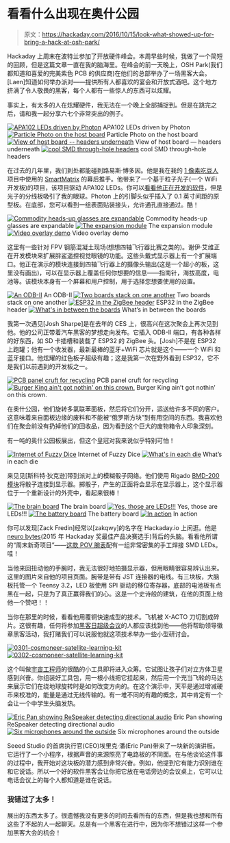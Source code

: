 # 看看什么出现在奥什公园

> 原文：<https://hackaday.com/2016/10/15/look-what-showed-up-for-bring-a-hack-at-osh-park/>

Hackaday 上周末在波特兰参加了开放硬件峰会。本周早些时候，我做了一个简短的回顾，但是这篇文章一直在我的脑海里。在峰会的前一天晚上，OSH Park(我们都知道和喜爱的完美紫色 PCB 的供应商)在他们的总部举办了一场黑客大会。[Laen]知道如何举办派对——提供所有人都喜欢的宴会和开放式酒吧。这个地方挤满了令人敬畏的黑客，每个人都有一些惊人的东西可以炫耀。

事实上，有太多的人在炫耀硬件，我无法在一个晚上全部捕捉到。但是在跳完之后，请和我一起分享六七个非常突出的例子。

 [![APA102 LEDs driven by Photon](img/9901e5d670048a3d94d263bab718aefb.png "0101-louisbeaudoin-particle-apa102")](https://hackaday.com/2016/10/15/look-what-showed-up-for-bring-a-hack-at-osh-park/0101-louisbeaudoin-particle-apa102/) APA102 LEDs driven by Photon [![Particle Photo on the host board](img/e9ff6a5d53c2db352dffdef75c8331d2.png "0102-louisbeaudoin-particle-driverboard")](https://hackaday.com/2016/10/15/look-what-showed-up-for-bring-a-hack-at-osh-park/0102-louisbeaudoin-particle-driverboard/) Particle Photo on the host board [![View of host board -- headers underneath](img/0c2ee1af419b168b1d87608de0d7def6.png "0103-louisbeaudoin-particle-hostboard")](https://hackaday.com/2016/10/15/look-what-showed-up-for-bring-a-hack-at-osh-park/0103-louisbeaudoin-particle-hostboard/) View of host board — headers underneath [![cool SMD through-hole headers](img/945bd9b3a7379eca1ced2cba9ab0e1a9.png "0104-louisbeaudoin-particle-through-headers")](https://hackaday.com/2016/10/15/look-what-showed-up-for-bring-a-hack-at-osh-park/0104-louisbeaudoin-particle-through-headers/) cool SMD through-hole headers

在过去的几年里，我们到处都能碰到路易斯·博多因。他是我在我的 [1 像素吃豆人](https://hackaday.com/2015/06/01/1-pixel-pacman/)项目中使用的 [SmartMatrix](https://hackaday.io/project/5900-smartmatrix-led-art-display-and-music-visualizer) 的幕后推手。他带来了一个基于粒子光子(一个 WiFi 开发板)的项目，该项目驱动 APA102 LEDs。你可以[看看他正在开发的软件](https://github.com/pixelmatix/SmartMatrix-Photon-APA102)，但是光子的分线板吸引了我的眼球。Photon 上的引脚头似乎插入了 0.1 英寸间距的原型板。在底部，您可以看到一组表面贴装接头，允许通孔直接通过。酷！

 [![Commodity heads-up glasses are expandable](img/9f7eab67d23ec45a51cc97207e1d6f09.png "0701-shea-ivey-laforge-fpv-overlay")](https://i0.wp.com/hackaday.com/wp-content/uploads/2016/10/0701-shea-ivey-laforge-fpv-overlay.jpg?ssl=1) Commodity heads-up glasses are expandable [![The expansion module](img/32c8eb49cdb5b92b57828d74c51e44c4.png "0702-shea-ivey-laforge-fpv-overlay")](https://i0.wp.com/hackaday.com/wp-content/uploads/2016/10/0702-shea-ivey-laforge-fpv-overlay.jpg?ssl=1) The expansion module [![Video overlay demo](img/361db4124bbfd2040b41c90734b8b36f.png "0703-shea-ivey-laforge-fpv-overlay")](https://i0.wp.com/hackaday.com/wp-content/uploads/2016/10/0703-shea-ivey-laforge-fpv-overlay.gif?ssl=1) Video overlay demo

这里有一些针对 FPV 钢筋混凝土现场(想想四轴飞行器比赛之类的)。谢伊·艾维正在开发模块来扩展胖鲨遥控视觉眼镜的功能。这些头戴式显示器上有一个扩展端口。他正在演示的模块连接到四轴飞行器上的摄像头输出(这是一个超小的板，这里没有画出)，可以在显示器上覆盖任何你想要的信息——指南针，海拔高度，电池等。该模块本身有一个屏幕和用户控制，用于选择您想要使用的设置。

 [![An ODB-II](img/791c448726b500c95f2d323aae5acbda.png "0501-josh-sharpe-macchina-can-tool")](https://i0.wp.com/hackaday.com/wp-content/uploads/2016/10/0501-josh-sharpe-macchina-can-tool.jpg?ssl=1) An ODB-II [![Two boards stack on one another](img/c0fbb88b99469e004487ce6533fa3e61.png "0502-josh-sharpe-macchina-can-tool")](https://i0.wp.com/hackaday.com/wp-content/uploads/2016/10/0502-josh-sharpe-macchina-can-tool.jpg?ssl=1) Two boards stack on one another [![ESP32 in the ZigBee header](img/d6c21e5a9cccb2c7a4e00309547051fe.png "0503-josh-sharpe-macchina-can-tool")](https://i0.wp.com/hackaday.com/wp-content/uploads/2016/10/0503-josh-sharpe-macchina-can-tool.jpg?ssl=1) ESP32 in the ZigBee header [![What's in between the boards](img/d1ef0e67c1bb96ff0954a6e08bea81c6.png "0504-josh-sharpe-macchina-can-tool")](https://i0.wp.com/hackaday.com/wp-content/uploads/2016/10/0504-josh-sharpe-macchina-can-tool.jpg?ssl=1) What’s in between the boards

我第一次遇见[Josh Sharpe]是在去年的 CES 上，很高兴在这次聚会上再次见到他。他的公司正带着汽车黑客的梦想走向发布。它插入 ODB-II 端口，有各种各样的好东西，如 SD 卡插槽和装载了 ESP32 的 ZigBee 头。[Josh]不是在 ESP32 上跑罐；他有一个收发器，最新最棒的蓝牙+WiFi 芯片就是这个——一个 WiFi 和蓝牙接口。他炫耀的红色板子超级有趣；这是我第一次在野外看到 ESP32，它不是我们以前遇到的开发板之一。

 [![PCB panel cruft for recycling](img/631d291c6f23e0ca4b64492fa6f44af4.png "0601-osh-park-recycling")](https://hackaday.com/2016/10/15/look-what-showed-up-for-bring-a-hack-at-osh-park/0601-osh-park-recycling/) PCB panel cruft for recycling [![Burger King ain't got nothin' on this crown.](img/25a8caececa80f6659e9b07d3d631236.png "0602-osh-park-crown")](https://hackaday.com/2016/10/15/look-what-showed-up-for-bring-a-hack-at-osh-park/0602-osh-park-crown-2/) Burger King ain’t got nothin’ on this crown.

在奥什公园，他们旋转多氯联苯面板，然后将它们分开，运送给许多不同的客户。这意味着来自面板边缘的废料和不能被“俄罗斯方块”到有用空间的东西。我喜欢他们在聚会前没有扔掉他们的回收品，因为看到这个巨大的废物箱令人印象深刻。

有一吨的奥什公园板展出，但这个皇冠对我来说似乎特别可怕！

 [![Internet of Fuzzy Dice](img/6476603b30724f97ecb3052c80164928.png "0201-scott-dixon-internet-of-fuzzy-dice")](https://hackaday.com/2016/10/15/look-what-showed-up-for-bring-a-hack-at-osh-park/0201-scott-dixon-internet-of-fuzzy-dice/) Internet of Fuzzy Dice [![What's in each die](img/c935310637668777139b509cf9560a89.png "0201-scott-dixon-internet-of-fuzzy-dice-pcb")](https://hackaday.com/2016/10/15/look-what-showed-up-for-bring-a-hack-at-osh-park/0201-scott-dixon-internet-of-fuzzy-dice-pcb/) What’s in each die

来见见[斯科特·狄克逊]带到派对上的模糊骰子网络。他们使用 Rigado [BMD-200 模块](https://rigado.zendesk.com/hc/en-us/sections/205098027-Previous-modules)将骰子连接到显示器。掷骰子，产生的正面将会显示在显示器上，这个显示器位于一个重新设计的外壳中，看起来很棒！

 [![The brain board](img/a14501e5ef301d07a46ff770b815c80c.png "0801-zach-fredin-pov-watch-overview")](https://hackaday.com/2016/10/15/look-what-showed-up-for-bring-a-hack-at-osh-park/0801-zach-fredin-pov-watch-overview/) The brain board [![Yes, those are LEDs!!!](img/f22a27e8a703a2561d52a488649f45b4.png "0802-zach-fredin-pov-watch-leds")](https://hackaday.com/2016/10/15/look-what-showed-up-for-bring-a-hack-at-osh-park/0802-zach-fredin-pov-watch-leds/) Yes, those are LEDs!!! [![The battery board](img/f4c62d12d94475e0cd1e6a8da57d9706.png "0803-zach-fredin-pov-watch-battery")](https://hackaday.com/2016/10/15/look-what-showed-up-for-bring-a-hack-at-osh-park/0803-zach-fredin-pov-watch-battery/) The battery board [![In action](img/d98b545f31b8a230fe73a597223ea214.png "0804-zach-fredin-pov-watch-pandering")](https://hackaday.com/2016/10/15/look-what-showed-up-for-bring-a-hack-at-osh-park/0804-zach-fredin-pov-watch-pandering/) In action

你可以发现[Zack Fredin]经常以[zakqwy]的名字在 Hackaday.io 上闲逛。他是[neuro bytes](https://hackaday.io/project/3339-neurobytes)(2015 年 Hackaday 奖最佳产品决赛选手)背后的头脑。看看他所谓的“周末新奇项目”——[这款 POV 腕表](https://hackaday.io/project/8160-weekend-novelty-projects)配有一组非常密集的手工焊接 SMD LEDs。哇！

当他来回扭动他的手腕时，我无法很好地拍摄显示器，但用眼睛很容易辨认出来。这里的图片来自他的项目页面。腕带是带有 JST 连接器的电线。有三块板，大脑板托管一个 Teensy 3.2，LED 板使用 SPI 驱动的移位寄存器，底部的电池板有点黑在一起，只是为了真正赢得我们的心。这是一个史诗般的建筑，在他的页面上给他一个赞吧！！

当你在那里的时候，看看他用覆铜快速成型的技术。飞机被 X-ACTO 刀切割成碎片。这很有趣，任何将参加[黑客日超级会议](https://hackaday.io/superconference/)的人都应该找到他——他将帮助领导徽章黑客活动，我打赌我们可以说服他就这项技术举办一些小型研讨会。

 [![0301-cosmoneer-satellite-learning-kit](img/78d245f6090796de9285e9635b470556.png "0301-cosmoneer-satellite-learning-kit")](https://hackaday.com/2016/10/15/look-what-showed-up-for-bring-a-hack-at-osh-park/0301-cosmoneer-satellite-learning-kit/)  [![0302-cosmoneer-satellite-learning-kit](img/d71021d06e66e079a91a024ab114a2be.png "0302-cosmoneer-satellite-learning-kit")](https://hackaday.com/2016/10/15/look-what-showed-up-for-bring-a-hack-at-osh-park/0302-cosmoneer-satellite-learning-kit/) 

这个叫做[宇宙工程师](http://www.cosmospioneering.com/)的很酷的小工具即将进入众筹。它试图让孩子们对立方体卫星感到兴奋。你组装好工具包，用一根小线把它挂起来，然后用一个充当飞轮的马达来展示它们在绕地球旋转时是如何改变方向的。在这个演示中，天平是通过增减硬币来校准的，能量是通过无线传输的。有一堆不同的有趣的概念，其中肯定有一个会让一个中学生头脑发热。

 [![Eric Pan showing ReSpeaker detecting directional audio](img/6e35d8d809ca729028079a0247098fb1.png "0401-eric-pan-respeaker")](https://hackaday.com/2016/10/15/look-what-showed-up-for-bring-a-hack-at-osh-park/0401-eric-pan-respeaker/) Eric Pan showing ReSpeaker detecting directional audio [![Six microphones around the outside](img/c42ab97abd4df797fa61479aa3af4fa1.png "0402-eric-pan-respeaker")](https://hackaday.com/2016/10/15/look-what-showed-up-for-bring-a-hack-at-osh-park/0402-eric-pan-respeaker/) Six microphones around the outside

Seeed Studio 的首席执行官(CEO)埃里克·潘(Eric Pan)带来了一块新的演讲板。它运行了一个小程序，根据声音的来源照亮了电路板的不同面。在与他谈论这件事的过程中，我开始对这块板的潜力感到非常兴奋。例如，他提到它有能力识别谁在和它说话。所以一个好的软件黑客会让你把它放在电话旁边的会议桌上，它可以让电话会议上的每个人都知道是谁在说话。

### 我错过了太多！

展出的东西太多了。很遗憾我没有更多的时间去看所有的东西，但是我也想和所有这些了不起的人一起聊天。总是有一个黑客在进行中，因为你不想错过这样一个参加黑客大会的机会！